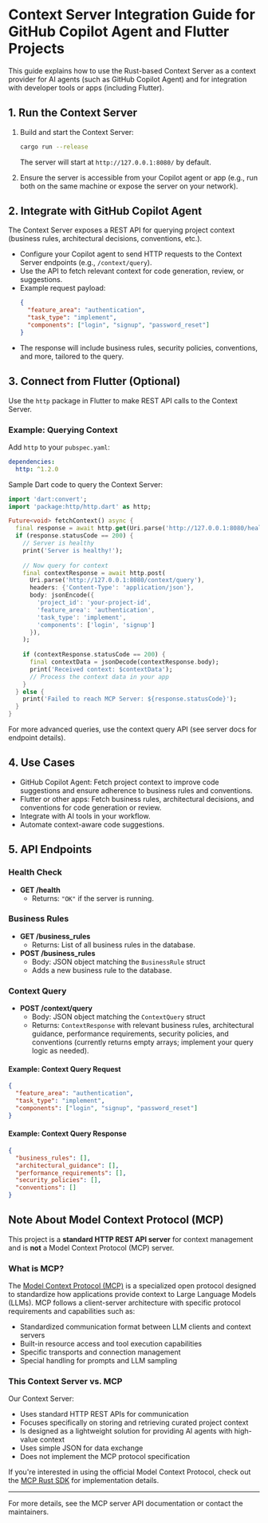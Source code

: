 # Context Server Integration Guide for GitHub Copilot Agent and Flutter Projects

This guide explains how to use the Rust-based Context Server as a context provider for AI agents (such as GitHub Copilot Agent) and for integration with developer tools or apps (including Flutter).

## 1. Run the Context Server

1. Build and start the Context Server:
   ```sh
   cargo run --release
   ```
   The server will start at `http://127.0.0.1:8080/` by default.

2. Ensure the server is accessible from your Copilot agent or app (e.g., run both on the same machine or expose the server on your network).

## 2. Integrate with GitHub Copilot Agent

The Context Server exposes a REST API for querying project context (business rules, architectural decisions, conventions, etc.).

- Configure your Copilot agent to send HTTP requests to the Context Server endpoints (e.g., `/context/query`).
- Use the API to fetch relevant context for code generation, review, or suggestions.
- Example request payload:
  ```json
  {
    "feature_area": "authentication",
    "task_type": "implement",
    "components": ["login", "signup", "password_reset"]
  }
  ```
- The response will include business rules, security policies, conventions, and more, tailored to the query.

## 3. Connect from Flutter (Optional)

Use the `http` package in Flutter to make REST API calls to the Context Server.

### Example: Querying Context

Add `http` to your `pubspec.yaml`:
```yaml
dependencies:
  http: ^1.2.0
```

Sample Dart code to query the Context Server:
```dart
import 'dart:convert';
import 'package:http/http.dart' as http;

Future<void> fetchContext() async {
  final response = await http.get(Uri.parse('http://127.0.0.1:8080/health'));
  if (response.statusCode == 200) {
    // Server is healthy
    print('Server is healthy!');
    
    // Now query for context
    final contextResponse = await http.post(
      Uri.parse('http://127.0.0.1:8080/context/query'),
      headers: {'Content-Type': 'application/json'},
      body: jsonEncode({
        'project_id': 'your-project-id',
        'feature_area': 'authentication',
        'task_type': 'implement',
        'components': ['login', 'signup']
      }),
    );
    
    if (contextResponse.statusCode == 200) {
      final contextData = jsonDecode(contextResponse.body);
      print('Received context: $contextData');
      // Process the context data in your app
    }
  } else {
    print('Failed to reach MCP Server: ${response.statusCode}');
  }
}
```

For more advanced queries, use the context query API (see server docs for endpoint details).

## 4. Use Cases
- GitHub Copilot Agent: Fetch project context to improve code suggestions and ensure adherence to business rules and conventions.
- Flutter or other apps: Fetch business rules, architectural decisions, and conventions for code generation or review.
- Integrate with AI tools in your workflow.
- Automate context-aware code suggestions.

## 5. API Endpoints

### Health Check
- **GET /health**
  - Returns: `"OK"` if the server is running.

### Business Rules
- **GET /business_rules**
  - Returns: List of all business rules in the database.
- **POST /business_rules**
  - Body: JSON object matching the `BusinessRule` struct
  - Adds a new business rule to the database.

### Context Query
- **POST /context/query**
  - Body: JSON object matching the `ContextQuery` struct
  - Returns: `ContextResponse` with relevant business rules, architectural guidance, performance requirements, security policies, and conventions (currently returns empty arrays; implement your query logic as needed).

#### Example: Context Query Request
```json
{
  "feature_area": "authentication",
  "task_type": "implement",
  "components": ["login", "signup", "password_reset"]
}
```

#### Example: Context Query Response
```json
{
  "business_rules": [],
  "architectural_guidance": [],
  "performance_requirements": [],
  "security_policies": [],
  "conventions": []
}
```

## Note About Model Context Protocol (MCP)

This project is a **standard HTTP REST API server** for context management and is **not** a Model Context Protocol (MCP) server.

### What is MCP?

The [Model Context Protocol (MCP)](https://modelcontextprotocol.io/introduction) is a specialized open protocol designed to standardize how applications provide context to Large Language Models (LLMs). MCP follows a client-server architecture with specific protocol requirements and capabilities such as:

- Standardized communication format between LLM clients and context servers
- Built-in resource access and tool execution capabilities
- Specific transports and connection management
- Special handling for prompts and LLM sampling

### This Context Server vs. MCP

Our Context Server:
- Uses standard HTTP REST APIs for communication
- Focuses specifically on storing and retrieving curated project context
- Is designed as a lightweight solution for providing AI agents with high-value context
- Uses simple JSON for data exchange
- Does not implement the MCP protocol specification

If you're interested in using the official Model Context Protocol, check out the [MCP Rust SDK](https://github.com/modelcontextprotocol/rust-sdk) for implementation details.

---

For more details, see the MCP server API documentation or contact the maintainers.
